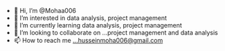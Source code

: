 - 👋 Hi, I’m @Mohaa006
- 👀 I’m interested in data analysis, project management 
- 🌱 I’m currently learning data analysis, project management
- 💞️ I’m looking to collaborate on ...project management and data analysis
- 📫 How to reach me ...husseinmoha006@gmail.com

<!---
Mohaa006/Mohaa006 is a ✨ special ✨ repository because its `README.md` (this file) appears on your GitHub profile.
You can click the Preview link to take a look at your changes.
--->

